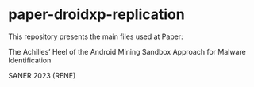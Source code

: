 # paper-droidxp-replication
This repository presents the main files used at Paper:

The Achilles’ Heel of the Android Mining Sandbox Approach for Malware Identification

SANER 2023 (RENE)
